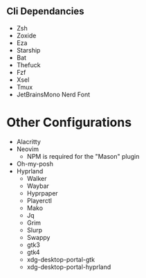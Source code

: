 ## Cli Dependancies
* Zsh
* Zoxide
* Eza
* Starship
* Bat
* Thefuck
* Fzf
* Xsel
* Tmux
* JetBrainsMono Nerd Font

# Other Configurations
* Alacritty
* Neovim
    * NPM is required for the "Mason" plugin
* Oh-my-posh
* Hyprland
    * Walker
    * Waybar
    * Hyprpaper
    * Playerctl
    * Mako
    * Jq
    * Grim
    * Slurp
    * Swappy
    * gtk3
    * gtk4
    * xdg-desktop-portal-gtk
    * xdg-desktop-portal-hyprland

